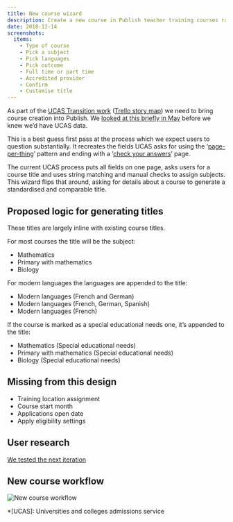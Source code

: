 ```yaml
---
title: New course wizard
description: Create a new course in Publish teacher training courses rather than UCAS
date: 2018-12-14
screenshots:
  items:
    - Type of course
    - Pick a subject
    - Pick languages
    - Pick outcome
    - Full time or part time
    - Accredited provider
    - Confirm
    - Customise title
---
```


As part of the [UCAS Transition work](https://docs.google.com/document/d/1H8ecdKnrJ2nJbc87Lgx5t-gx2_jnt0NLYLKf1Y_G9zg/edit#) ([Trello story map](https://trello.com/b/O0RjGYkw/ucas-transition-story-map)) we need to bring course creation into Publish. We [looked at this briefly in May](/publish-teacher-training-courses/new-course-wizard) before we knew we’d have UCAS data.

This is a best guess first pass at the process which we expect users to question substantially. It recreates the fields UCAS asks for using the ‘[page-per-thing](https://design-system.service.gov.uk/patterns/question-pages/)’ pattern and ending with a ‘[check your answers](https://design-system.service.gov.uk/patterns/check-answers/)’ page.

The current UCAS process puts all fields on one page, asks users for a course title and uses string matching and manual checks to assign subjects. This wizard flips that around, asking for details about a course to generate a standardised and comparable title.

## Proposed logic for generating titles

These titles are largely inline with existing course titles.

For most courses the title will be the subject:

- Mathematics
- Primary with mathematics
- Biology

For modern languages the languages are appended to the title:

- Modern languages (French and German)
- Modern languages (French, German, Spanish)
- Modern languages (French)

If the course is marked as a special educational needs one, it’s appended to the title:

- Mathematics (Special educational needs)
- Primary with mathematics (Special educational needs)
- Biology (Special educational needs)

## Missing from this design

- Training location assignment
- Course start month
- Applications open date
- Apply eligibility settings

## User research

[We tested the next iteration](/publish-teacher-training-courses/new-course-2#user-research)

## New course workflow

![New course workflow](/publish-teacher-training-courses/new-course/workflow.png)

*[UCAS]: Universities and colleges admissions service
